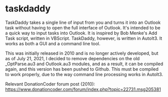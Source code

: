 # taskdaddy
TaskDaddy takes a single line of input from you and turns it into an Outlook task without having to open the full interface of Outlook. It's intended to be a quick way to input tasks into Outlook. It is inspired by Bob Menke's Add Task script, written in VBScript. TaskDaddy, however, is written in AutoIt3. It works as both a GUI and a command line tool.

This was initially released in 2010 and is no longer actively developed, but as of July 21, 2021, I decided to remove dependencies on the old _OptParse.au3 and Outlook.au3 modules, and as a result, it can be compiled again, and this version has been pushed to Github. This must be compiled to work properly, due to the way command line processing works in AutoIt3.

Relevant DonationCoder forum post (2010):
https://www.donationcoder.com/forum/index.php?topic=22731.msg205381



